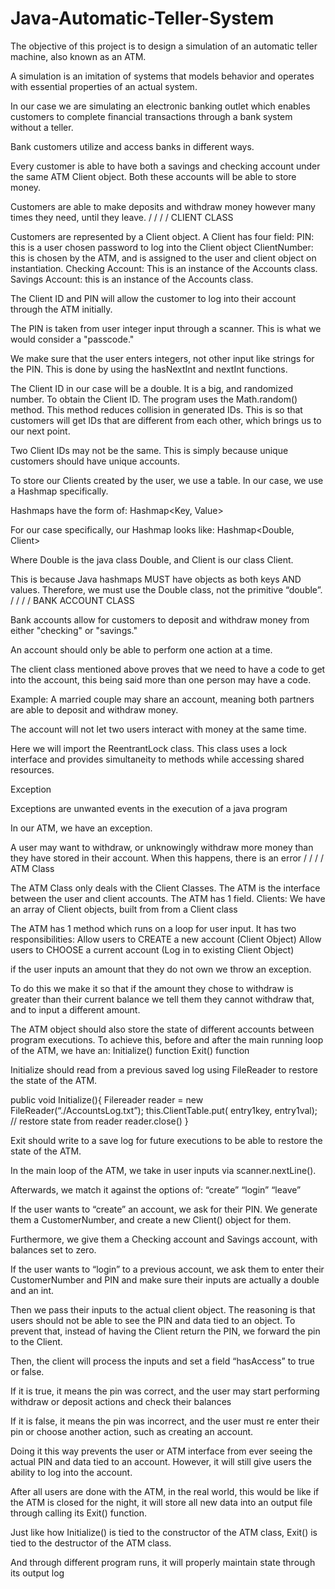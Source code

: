 # Java-Automatic-Teller-System
The objective of this project is to design a simulation of an automatic teller machine, also known as an ATM.

A simulation is an imitation of systems that models behavior and operates with essential properties of an actual system. 

In our case we are simulating an electronic banking outlet which enables customers to complete financial transactions through a bank system without a teller.

Bank customers utilize and access banks in different ways.

Every customer is able to have both a savings and checking account under the same ATM Client object. Both these accounts will be able to store money. 

Customers are able to make deposits and withdraw money however many times they need, until they leave.
/
/
/
/
CLIENT CLASS


Customers are represented by a Client object.
A Client has four field:
PIN: this is a user chosen password to log into the Client object
ClientNumber: this is chosen by the ATM, and is assigned to the user and client object on instantiation. 
Checking Account: This is an instance of the Accounts class.
Savings Account: this is an instance of the Accounts class.

The Client ID and PIN will allow the customer to log into their account through the ATM initially.

The PIN is taken from user integer input through a scanner. This is what we would consider a "passcode."

We make sure that the user enters integers, not other input like strings for the PIN.  This is done by using the hasNextInt and nextInt functions.

The Client ID in our case will be a double. It is a big, and randomized number. 
To obtain the Client ID. The program uses the Math.random() method. This method reduces collision in generated IDs. This is so that customers will get IDs that are different from each other, which brings us to our next point.

Two Client IDs may not be the same. This is simply because unique customers should have unique accounts.

To store our Clients created by the user, we use a table.
In our case, we use a Hashmap specifically.

Hashmaps have the form of:    Hashmap<Key, Value>

For our case specifically, our Hashmap looks like:
Hashmap<Double, Client>

Where Double is the java class Double, and Client is our class Client.

This is because Java hashmaps MUST have objects as both keys AND values.
Therefore, we must use the Double class, not the primitive “double”.
/
/
/
/
BANK ACCOUNT CLASS


Bank accounts allow for customers to deposit and withdraw money from either "checking" or "savings."

An account should only be able to perform one action at a time.

The client class mentioned above proves that we need to have a code to get into the account, this being said more than one person may have a code.

Example: A married couple may share an account, meaning both partners are able to deposit and withdraw money.

The account will not let two users interact with money at the same time.

Here we will import the ReentrantLock class. This class uses a lock interface and provides simultaneity to methods while accessing shared resources.

Exception

Exceptions are unwanted events in the execution of a java program

In our ATM, we have an exception. 

A user may want to withdraw, or unknowingly withdraw more money than they have stored in their account. When this happens, there is an error
/
/
/
/
ATM Class


The ATM Class only deals with the Client Classes.
The ATM is the interface between the user and client accounts.
The ATM has 1 field.
Clients: We have an array of Client objects, built from from a Client class

The ATM has 1 method which runs on a loop for user input. It has two responsibilities:
Allow users to CREATE a new account (Client Object)
Allow users to CHOOSE a current account (Log in to existing Client Object)


if the user inputs an amount that they do not own we throw an exception. 

To do this we make it so that if the amount they chose to withdraw is greater than their current balance we tell them they cannot withdraw that, and to input a different amount.

The ATM object should also store the state of different accounts between program executions. To achieve this, before and after the main running loop of the ATM, we have an:
Initialize() function
Exit() function

Initialize should read from a previous saved log using FileReader to restore the state of the ATM.


public void Initialize(){
    Filereader reader = new FileReader(“./AccountsLog.txt”);
    this.ClientTable.put( entry1key, entry1val);
    // restore state from reader
    reader.close()
}

Exit should write to a save log for future executions to be able to restore the state of the ATM.

In the main loop of the ATM, we take in user inputs via scanner.nextLine().

Afterwards, we match it against the options of:
“create”
“login”
“leave”

If the user wants to “create” an account, we ask for their PIN.
We generate them a CustomerNumber, and create a new Client() object for them.

Furthermore, we give them a Checking account and Savings account, with balances set to zero.

If the user wants to “login” to a previous account, we ask them to enter their CustomerNumber and PIN and make sure their inputs are actually a double and an int.

Then we pass their inputs to the actual client object.
The reasoning is that users should not be able to see the PIN and data tied to an object. To prevent that, instead of having the Client return the PIN, we forward the pin to the Client.

Then, the client will process the inputs and set a field “hasAccess” to true or false.

If it is true, it means the pin was correct, and the user may start performing withdraw or deposit actions and check their balances

If it is false, it means the pin was incorrect, and the user must re enter their pin or choose another action, such as creating an account.

Doing it this way prevents the user or ATM interface from ever seeing the actual PIN and data tied to an account. However, it will still give users the ability to log into the account.

After all users are done with the ATM, in the real world, this would be like if the ATM is closed for the night, it will store all new data into an output file through calling its Exit() function.

Just like how Initialize() is tied to the constructor of the ATM class,
Exit() is tied to the destructor of the ATM class.

And through different program runs, it will properly maintain state through its output log



